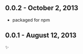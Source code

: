 0.0.2 - October 2, 2013
-----------------------
* packaged for npm

0.0.1 - August 12, 2013
-----------------------
:sparkles: